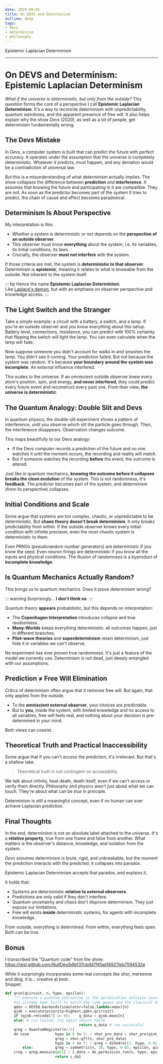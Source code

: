 ```yaml
---
date: 2025-09-01
title: On DEVS and Determinism
outline: deep
tags:
- devs
- determinism
- philosophy
---
```

Epistemic Laplacian Determinism

---

# On DEVS and Determinism: Epistemic Laplacian Determinism

*What if the universe is deterministic, but only from the outside?*
This question forms the core of a perspective I call **Epistemic Laplacian Determinism**. It's a way to reconcile determinism with unpredictability, quantum weirdness, and the apparent presence of free will. It also helps explain why the show *Devs* (2020), as well as a lot of people, get determinism fundamentally wrong.

## The Devs Mistake

In *Devs*, a computer system is built that can predict the future with perfect accuracy. It operates under the assumption that the universe is completely deterministic. Whatever it predicts, must happen, and any deviation would be a contradiction of universal law.

But this is a misunderstanding of what determinism actually implies. The show collapses the difference between **prediction** and **interference**. It assumes that knowing the future and participating in it are compatible. They are not. As soon as the predictor becomes part of the system it tries to predict, the chain of cause and effect becomes paradoxical.

## Determinism Is About Perspective

My interpretation is this:

* Whether a system is deterministic or not depends on the **perspective of an outside observer**.
* This observer must know **everything** about the system, i.e. its variables, its initial conditions, its laws.
* Crucially, the observer **must not interfere** with the system.

If those criteria are met, the system is **deterministic to that observer**. Determinism is **epistemic**, meaning it relates to what is knowable from the outside. Not inherent to the system itself.

::: tip Hence the name
**Epistemic Laplacian Determinism**. <br>
Like [Laplace's demon](https://en.wikipedia.org/wiki/Laplace%27s_demon), but with an emphasis on observer perspective and knowledge access.
:::

## The Light Switch and the Stranger

Take a simple example: a circuit with a battery, a switch, and a lamp. If you're an outside observer and you know everything about this setup. Battery level, connections, resistance, you can predict with 100% certainty that flipping the switch will light the lamp. You can even calculate when the lamp will fade.

Now suppose someone you didn't account for walks in and smashes the lamp. You didn't see it coming. Your prediction failed. But not because the system was random. It's because **your boundary around the system was incomplete**. An external influence interfered.

This scales to the universe. If an omniscient outside observer knew every atom's position, spin, and energy, **and never interfered**, they could predict every future event and reconstruct every past one. From their view, **the universe is deterministic**.

## The Quantum Analogy: Double Slit and Devs

In quantum physics, the double-slit experiment shows a pattern of interference, until you observe which slit the particle goes through. Then, the interference disappears. Observation changes outcome.

This maps beautifully to our Devs analogy:

* If the Devs computer records a prediction of the future and no one watches it until the moment occurs, the recording and reality will match.
* But if someone watches the recording **before** the event, the outcome is altered.

Just like in quantum mechanics, **knowing the outcome before it collapses breaks the clean evolution** of the system. This is not randomness, it's **feedback**. The predictor becomes part of the system, and determinism (from its perspective) collapses.

## Initial Conditions and Scale

Some argue that systems are too complex, chaotic, or unpredictable to be deterministic. But **chaos theory doesn't break determinism**. It only breaks predictability from within. If the outside observer knows every initial condition with infinite precision, even the most chaotic system is deterministic to them.

Even PRNGs (pseudorandom number generators) are deterministic if you know the seed. Even neuron firings are deterministic if you know all the inputs and physical conditions. The illusion of randomness is a byproduct of **incomplete knowledge**.

## Is Quantum Mechanics Actually Random?

This brings us to quantum mechanics. Does it prove determinism wrong?

::: warning Surprisingly...
**I don't think so**.
:::

Quantum theory **appears** probabilistic, but this depends on interpretation:

* The **Copenhagen Interpretation** introduces collapse and true randomness.
* **Many-Worlds** keeps everything deterministic: all outcomes happen, just in different branches.
* **Pilot-wave theories** and **superdeterminism** retain determinism, just hide it in variables we can't observe.

No experiment has ever *proven* true randomness. It's just a feature of the model we currently use. Determinism is not dead, just deeply entangled with our assumptions.

## Prediction ≠ Free Will Elimination

Critics of determinism often argue that it removes free will. But again, that only applies from the outside.

* To the **omniscient external observer**, your choices are predictable.
* But to **you**, inside the system, with limited knowledge and no access to all variables, free will feels real, and nothing about your decision is pre-determined in your mind.

Both views can coexist.

## Theoretical Truth and Practical Inaccessibility

Some argue that if you can't *access* the prediction, it's irrelevant. But that's a shallow take.

> Theoretical truth is not contingent on accessibility.

We talk about infinity, heat death, death itself, even if we can't access or verify them directly. Philosophy and physics aren't just about what we can touch. They're about what can be *true* in principle.

Determinism is still a meaningful concept, even if no human can ever achieve Laplacian prediction.

## Final Thoughts

In the end, determinism is not an absolute label attached to the universe. It's a **relative property**, true from one frame and false from another. What matters is the observer's distance, knowledge, and isolation from the system.

*Devs* assumes determinism is brute, rigid, and unbreakable, but the moment the prediction interacts with the predicted, it collapses into paradox.

Epistemic Laplacian Determinism accepts that paradox, and explains it.

It holds that:

* Systems are deterministic **relative to external observers**.
* Predictions are only valid if they don't interfere.
* Quantum uncertainty and chaos don't disprove determinism. They just expose our limitations.
* Free will exists **inside** deterministic systems, for agents with incomplete knowledge.

From outside, everything is determined.
From within, everything feels open.
Both can be true.

## Bonus

I transcribed the "Quantum code" from the show:
https://gist.github.com/NullDev/b6bf37cbdd7f41ad169211eb7594532e

While it surprisingly incorporates some real concepts like shor, mersenne and dlog, it is... creative at best. <br>
Snippet:

```python
def qrun(qcircuit, n, hypo, epsilon):
    """ execute a quantum subroutine in the optimisation solution search the quantum circuit
    has already been built to match the code guess and the classical data it is analyzing """
    qdev = DEVSQ.backends(simulator=false,lambda=xmax)[n]
    qjob = execute(priority=highest,qdev,qcircuit)
    if (qjob.retcode[7] == 0):    q_data = qjob.meas[n]
    else: # run failed, try again return FALSE
                                  return q_data # run successful
    qreg = QuantumRegister(n//2)
    do case            hypo in 0 to 3: / shor_pre_data = shor_pre(qint_data)
                       qreg = shor.qft(n, shor_pre_data)
                       hypo in 4 to 5: / qreg = dihedral(1. hypo, 0.01, epsilon, qint_data)
        else:          qreg = symmetric(n, 30, hypo, 0.05, epsilon, qint_data)
    creg = qreg.measure[all] / c_data = do_permission_run(n, hypo, epsilon, creg)
                       return c_dat
```
